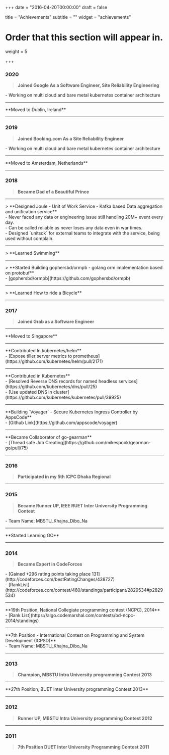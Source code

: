 +++
date = "2016-04-20T00:00:00"
draft = false

title = "Achievements"
subtitle = ""
widget = "achievements"

# Order that this section will appear in.
weight = 5

+++
### 2020
> **Joined Google As a Software Engineer, Site Reliability Engineering**
<div class="achievement-details">- Working on multi cloud and bare metal kubernetes container architecture</div>
<hr>
**Moved to Dublin, Ireland**<br>

---

### 2019
> **Joined Booking.com As a Site Reliability Engineer**
<div class="achievement-details">- Working on multi cloud and bare metal kubernetes container architecture</div>
<hr>
**Moved to Amsterdam, Netherlands**<br>

---

### 2018
> **Became Dad of a Beautiful Prince**<br>
<hr>
> **Designed Joule - Unit of Work Service - Kafka based Data aggregation and unification service**<br>
<div class="achievement-details">- Never faced any data or engineering issue still handling 20M+ event every day. <br>
- Can be called reliable as never loses any data even in war times. <br>
- Designed `unitsdk` for external teams to integrate with the service, being used without complain. <br></div>
<hr>
> **Learned Swimming**<br>
<hr>
> **Started Building gophersbd/ormpb - golang orm implementation based on protobuf**<br>
<div class="achievement-details">- [gophersbd/ormpb](https://github.com/gophersbd/ormpb)<br></div>
<hr>
> **Learned How to ride a Bicycle**<br>

---

### 2017
> **Joined Grab as a Software Engineer**<br>
<hr>
**Moved to Singapore**<br>
<hr>
**Contributed In kubernetes/helm**<br>
<div class="achievement-details">- [Expose tiller server metrics to prometheus](https://github.com/kubernetes/helm/pull/2171)<br></div>
<hr>
**Contributed in Kubernetes**<br>
<div class="achievement-details">- [Resolved Reverse DNS records for named headless services](https://github.com/kubernetes/dns/pull/25)<br>
- [Use updated DNS in cluster](https://github.com/kubernetes/kubernetes/pull/39925)</div>
<hr>
**Building `Voyager` - Secure Kubernetes Ingress Controller by AppsCode**<br>
<div class="achievement-details">- [Github Link](https://github.com/appscode/voyager)</div>
<hr>
**Became Collaborator of go-gearman**<br>
<div class="achievement-details">- [Thread safe Job Creating](https://github.com/mikespook/gearman-go/pull/75)<br></div>

---
### 2016
> **Participated in my 5th ICPC Dhaka Regional**<br>

---
### 2015
> **Became Runner UP, IEEE RUET Inter University Programming Contest**<br>
<div class="achievement-details">- Team Name: MBSTU_Khajna_Dibo_Na<br></div>
<hr>
**Started Learning GO**


---
### 2014
> **Became Expert in CodeForces**<br>
<div class="achievement-details">- [Gained +296 rating points taking place 131](http://codeforces.com/bestRatingChanges/438727) <br>
- [RankList](http://codeforces.com/contest/460/standings/participant/2829534#p2829534)</div>
<hr>
**19th Position, National Collegiate programming contest (NCPC), 2014**<br>
<div class="achievement-details">- [Rank List](https://algo.codemarshal.com/contests/bd-ncpc-2014/standings)</div>
<hr>
**7th Position - International Contest on Programming and System Development (ICPSD)**<br>
<div class="achievement-details">- Team Name: MBSTU_Khajna_Dibo_Na<br></div>

---

### 2013
> **Champion, MBSTU Intra University programming Contest 2013**<br>
<hr>
**27th Position, BUET Inter University programming Contest 2013**<br>

---
### 2012
> **Runner UP, MBSTU Intra University programming Contest 2012**<br>

---
### 2011
> **7th Position DUET Inter University Programming Contest 2011**<br>
